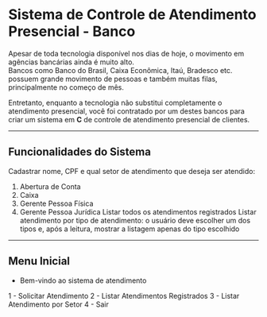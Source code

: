 # Sistema de Controle de Atendimento Presencial - Banco

Apesar de toda tecnologia disponível nos dias de hoje, o movimento em agências bancárias ainda é muito alto.  
Bancos como Banco do Brasil, Caixa Econômica, Itaú, Bradesco etc. possuem grande movimento de pessoas e também muitas filas, principalmente no começo de mês.  

Entretanto, enquanto a tecnologia não substitui completamente o atendimento presencial, você foi contratado por um destes bancos para criar um sistema em **C** de controle de atendimento presencial de clientes.

---

## Funcionalidades do Sistema

Cadastrar nome, CPF e qual setor de atendimento que deseja ser atendido:
1. Abertura de Conta
2. Caixa
3. Gerente Pessoa Física
4. Gerente Pessoa Jurídica
Listar todos os atendimentos registrados
Listar atendimento por tipo de atendimento: o usuário deve escolher um dos tipos e, após a leitura, mostrar a listagem apenas do tipo escolhido

---

## Menu Inicial

- Bem-vindo ao sistema de atendimento

1 - Solicitar Atendimento
2 - Listar Atendimentos Registrados
3 - Listar Atendimento por Setor
4 - Sair
